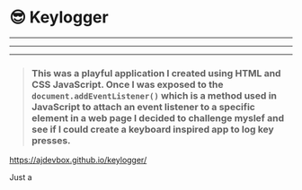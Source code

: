 # 😎 Keylogger 
---

***

___
> ### This was a playful application I created using HTML and CSS JavaScript.  Once I was exposed to the ```document.addEventListener()``` which is a method used in JavaScript to attach an event listener to a specific element in a web page I decided to challenge myslef and see if I could create a keyboard inspired app to log key presses.
 https://ajdevbox.github.io/keylogger/

Just a 
